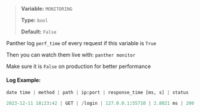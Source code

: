 > <b>Variable:</b> `MONITORING` 
> 
> <b>Type:</b> `bool` 
> 
> <b>Default:</b> `False`


Panther log `perf_time` of every request if this variable is `True`

Then you can watch them live with: `panther monitor`

Make sure it is `False` on production for better performance


#### Log Example:

```python
date time | method | path | ip:port | response_time [ms, s] | status

2023-12-11 18:23:42 | GET | /login | 127.0.0.1:55710 | 2.8021 ms | 200
```
